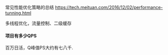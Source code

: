 常见性能优化策略的总结
https://tech.meituan.com/2016/12/02/performance-tunning.html

多线程优化，流量控制、二级缓存

#### 项目有多少QPS
百万日活，Q峰值PS大约有七八千.

